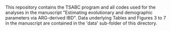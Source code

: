 This repository contains the TSABC program and all codes used for the analyses in the manuscript "Estimating evolutionary and demographic parameters via ARG-derived IBD". Data underlying  Tables and Figures 3 to 7 in the manuscript are contained in the 'data' sub-folder of this directory. 
